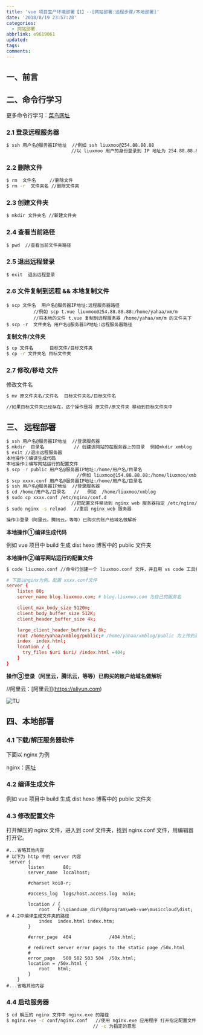 ```yaml
---
title: 'vue 项目生产环境部署【1】--[网站部署:远程步骤/本地部署]'
date: '2018/8/19 23:57:28'
categories:
  - 网站部署
abbrlink: e9619061
updated:
tags:
comments:
---
```


## 一、前言

## 二、命令行学习

更多命令行学习：[菜鸟网址](http://www.runoob.com/linux/linux-intro.html)

###   2.1 登录远程服务器

```BASH
$ ssh 用户名@服务器IP地址  //例如 ssh liuxmoo@254.88.88.88
                        //以 liuxmoo 用户的身份登录到 IP 地址为 254.88.88.88 服务器上。
```

### 2.2 删除文件

```BASH
$ rm  文件名     //删除文件
$ rm -r  文件夹名 //删除文件夹
```

### 2.3 创建文件夹

```bash
$ mkdir 文件夹名 //新建文件夹
```

### 2.4 查看当前路径

```BASH
$ pwd  //查看当前文件夹路径
```

### 2.5 退出远程登录

```bash
$ exit  退出远程登录
```

### 2.6 文件复制到远程 && 本地复制文件

```复制到远程
$ scp 文件名  用户名@服务器IP地址:远程服务器路径
          //例如 scp t.vue liuxmoo@254.88.88.88:/home/yahaa/xm/m
          //将本地的文件 t.vue 复制到远程服务器 /home/yahaa/xm/m 的文件夹下
$ scp -r  文件夹名 用户名@服务器IP地址:远程服务器路径
```

**复制文件/文件夹**

```BASH
$ cp 文件名      目标文件/目标文件夹
$ cp -r 文件夹名 目标文件夹
```

### 2.7 修改/移动 文件

修改文件名

```BASH
$ mv 原文件夹名/文件名  目标文件夹名/目标文件名

//如果目标文件夹已经存在，这个操作是将 原文件/原文件夹 移动到目标文件夹中
```

## 三、 远程部署

```BASH
$ ssh 用户名@服务器IP地址  //登录服务器
$ mkdir  目录名           // 创建该网站的在服务器上的目录  例如mkdir xmblog
$ exit //退出远程服务器
本地操作①编译生成代码
本地操作②编写网站运行的配置文件
$ scp -r public 用户名@服务器IP地址:/home/用户名/目录名
                          //例如 liuxmoo@154.88.88.88:/home/liuxmoo/xmblog
$ scp xxxx.conf 用户名@服务器IP地址:/home/用户名/目录名
$ ssh 用户名@服务器IP地址  //登录服务器
$ cd /home/用户名/目录名   //   例如  /home/liuxmoo/xmblog
$ sudo cp xxxx.conf /etc/nginx/conf.d
                        //把配置文件移动到 nginx web 服务器指定 /etc/nginx/conf.d 配置文件目录
$ sudo nginx -s reload   //重启 nginx web 服务器

操作③登录（阿里云，腾讯云，等等）已购买的账户给域名做解析
```

**本地操作①编译生成代码**

例如 vue 项目中 build 生成 dist
     hexo 博客中的 public 文件夹

**本地操作②编写网站运行的配置文件**

```BASH
$ code liuxmoo.conf //命令行创建一个 liuxmoo.conf 文件，并且用 vs code 工具打开，
```

```conf
# 下面以nginx为例，配置 xxxx.conf文件
server {
    listen 80;
    server_name blog.liuxmoo.com; # blog.liuxmoo.com 为自己的服务名

    client_max_body_size 5120m;
    client_body_buffer_size 512K;
    client_header_buffer_size 4k;

    large_client_header_buffers 4 8k;
    root /home/yahaa/xmblog/public;# /home/yahaa/xmblog/public 为上传到服务器上的编译文件
    index  index.html;
    location / {
      try_files $uri $uri/ /index.html =404;
    }
}
```

**操作③登录（阿里云，腾讯云，等等）已购买的账户给域名做解析**

//阿里云：[阿里云]](https://aliyun.com) 

![TU](http://liuxmoo.foryung.com/%E5%BE%AE%E4%BF%A1%E5%9B%BE%E7%89%87_20181007173448.jpg)

## 四、本地部署

### 4.1 下载/解压服务器软件

下面以 nginx 为例

nginx：[网址](http://liuxmoo.foryung.com/%E5%BE%AE%E4%BF%A1%E5%9B%BE%E7%89%87_20181007173448.jpg)

### 4.2  编译生成文件

例如 vue 项目中 build 生成 dist
     hexo 博客中的 public 文件夹

### 4.3 修改配置文件

打开解压的 nginx 文件，进入到 conf 文件夹，找到 nginx.conf 文件，用编辑器打开它。

```CONF
#...省略其他内容
# 以下为 http 中的 server 内容
 server {
        listen       80;
        server_name  localhost;

        #charset koi8-r;

        #access_log  logs/host.access.log  main;

        location / {
            root   F:\qianduan_dir\00program\web-vue\musiccloud\dist; # 4.2中编译生成文件夹的路径
            index  index.html index.htm;
        }

        #error_page  404              /404.html;

        # redirect server error pages to the static page /50x.html
        #
        error_page   500 502 503 504  /50x.html;
        location = /50x.html {
            root   html;
        }
    }
#...省略其他内容
```

### 4.4 启动服务器

```BASH
$ cd 解压的 nginx 文件中 nginx.exe 的路径
$ nginx.exe -c conf/nginx.conf   //使用 nginx.exe 应用程序 打开指定配置文件 conf/nginx.conf 运行
                                // -c 为指定的意思
```